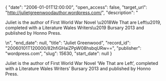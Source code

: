 {
  "date": "2006-01-01T12:00:00", 
  "open_access": false, 
  "target_url": "http://julietgreenwoodauthor.wordpress.com/", 
  "description": "<p>Juliet is the author of First World War Novel \u2018We That are Left\u2019, completed with a Literature Wales Writers\u2019 Bursary 2013 and published by Honno Press.</p>\n", 
  "end_date": null, 
  "title": "Juliet Greenwood", 
  "record_id": "20060101T120000/82hfiGHaiZPpW08hsbqURw==", 
  "publisher": "wordpress.com", 
  "slug": 15630, 
  "start_date": null
}

<p>Juliet is the author of First World War Novel ‘We That are Left’, completed with a Literature Wales Writers’ Bursary 2013 and published by Honno Press.</p>
